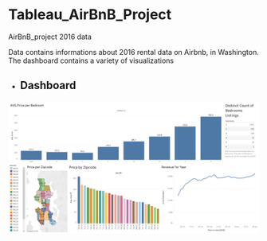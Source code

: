 # Tableau_AirBnB_Project
AirBnB_project 2016 data

Data contains informations about 2016 rental data on Airbnb, in Washington. The dashboard contains a variety of visualizations 
- ## Dashboard

![App Screenshot](https://github.com/Igor-Puscikowski/Tableau_AirBnB_Project/blob/main/Airbnb_project%20.png)
